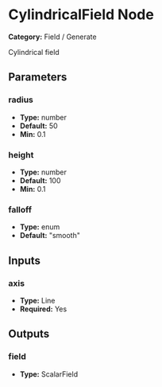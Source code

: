 
# CylindricalField Node

**Category:** Field / Generate

Cylindrical field

## Parameters


### radius
- **Type:** number
- **Default:** 50
- **Min:** 0.1




### height
- **Type:** number
- **Default:** 100
- **Min:** 0.1




### falloff
- **Type:** enum
- **Default:** "smooth"





## Inputs


### axis
- **Type:** Line
- **Required:** Yes



## Outputs


### field
- **Type:** ScalarField




